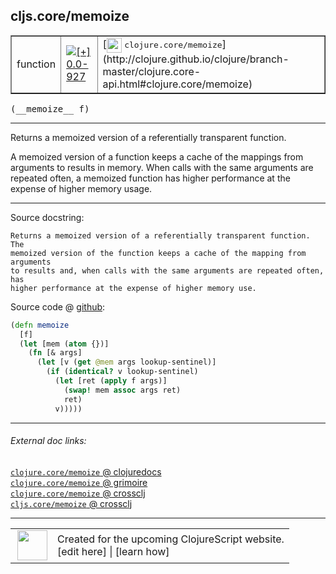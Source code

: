 ## cljs.core/memoize



 <table border="1">
<tr>
<td>function</td>
<td><a href="https://github.com/cljsinfo/cljs-api-docs/tree/0.0-927"><img valign="middle" alt="[+] 0.0-927" title="Added in 0.0-927" src="https://img.shields.io/badge/+-0.0--927-lightgrey.svg"></a> </td>
<td>
[<img height="24px" valign="middle" src="http://i.imgur.com/1GjPKvB.png"> <samp>clojure.core/memoize</samp>](http://clojure.github.io/clojure/branch-master/clojure.core-api.html#clojure.core/memoize)
</td>
</tr>
</table>


 <samp>
(__memoize__ f)<br>
</samp>

---

Returns a memoized version of a referentially transparent function.

A memoized version of a function keeps a cache of the mappings from arguments to
results in memory. When calls with the same arguments are repeated often, a
memoized function has higher performance at the expense of higher memory usage.



---




Source docstring:

```
Returns a memoized version of a referentially transparent function. The
memoized version of the function keeps a cache of the mapping from arguments
to results and, when calls with the same arguments are repeated often, has
higher performance at the expense of higher memory use.
```


Source code @ [github](https://github.com/clojure/clojurescript/blob/r3030/src/cljs/cljs/core.cljs#L8805-L8818):

```clj
(defn memoize
  [f]
  (let [mem (atom {})]
    (fn [& args]
      (let [v (get @mem args lookup-sentinel)]
        (if (identical? v lookup-sentinel)
          (let [ret (apply f args)]
            (swap! mem assoc args ret)
            ret)
          v)))))
```

<!--
Repo - tag - source tree - lines:

 <pre>
clojurescript @ r3030
└── src
    └── cljs
        └── cljs
            └── <ins>[core.cljs:8805-8818](https://github.com/clojure/clojurescript/blob/r3030/src/cljs/cljs/core.cljs#L8805-L8818)</ins>
</pre>

-->

---



###### External doc links:

[`clojure.core/memoize` @ clojuredocs](http://clojuredocs.org/clojure.core/memoize)<br>
[`clojure.core/memoize` @ grimoire](http://conj.io/store/v1/org.clojure/clojure/1.7.0-beta3/clj/clojure.core/memoize/)<br>
[`clojure.core/memoize` @ crossclj](http://crossclj.info/fun/clojure.core/memoize.html)<br>
[`cljs.core/memoize` @ crossclj](http://crossclj.info/fun/cljs.core.cljs/memoize.html)<br>

---

 <table>
<tr><td>
<img valign="middle" align="right" width="48px" src="http://i.imgur.com/Hi20huC.png">
</td><td>
Created for the upcoming ClojureScript website.<br>
[edit here] | [learn how]
</td></tr></table>

[edit here]:https://github.com/cljsinfo/cljs-api-docs/blob/master/cljsdoc/cljs.core/memoize.cljsdoc
[learn how]:https://github.com/cljsinfo/cljs-api-docs/wiki/cljsdoc-files

<!--

This information was too distracting to show to readers, but I'll leave it
commented here since it is helpful to:

- pretty-print the data used to generate this document
- and show how to retrieve that data



The API data for this symbol:

```clj
{:description "Returns a memoized version of a referentially transparent function.\n\nA memoized version of a function keeps a cache of the mappings from arguments to\nresults in memory. When calls with the same arguments are repeated often, a\nmemoized function has higher performance at the expense of higher memory usage.",
 :ns "cljs.core",
 :name "memoize",
 :signature ["[f]"],
 :history [["+" "0.0-927"]],
 :type "function",
 :full-name-encode "cljs.core/memoize",
 :source {:code "(defn memoize\n  [f]\n  (let [mem (atom {})]\n    (fn [& args]\n      (let [v (get @mem args lookup-sentinel)]\n        (if (identical? v lookup-sentinel)\n          (let [ret (apply f args)]\n            (swap! mem assoc args ret)\n            ret)\n          v)))))",
          :title "Source code",
          :repo "clojurescript",
          :tag "r3030",
          :filename "src/cljs/cljs/core.cljs",
          :lines [8805 8818]},
 :full-name "cljs.core/memoize",
 :clj-symbol "clojure.core/memoize",
 :docstring "Returns a memoized version of a referentially transparent function. The\nmemoized version of the function keeps a cache of the mapping from arguments\nto results and, when calls with the same arguments are repeated often, has\nhigher performance at the expense of higher memory use."}

```

Retrieve the API data for this symbol:

```clj
;; from Clojure REPL
(require '[clojure.edn :as edn])
(-> (slurp "https://raw.githubusercontent.com/cljsinfo/cljs-api-docs/catalog/cljs-api.edn")
    (edn/read-string)
    (get-in [:symbols "cljs.core/memoize"]))
```

-->
